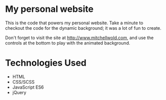 # My personal website

This is the code that powers my personal website. Take a minute to checkout
the code for the dynamic background; it was a lot of fun to create. 

Don't forget to visit the site at http://www.mitchellwold.com, and use the controls at the 
bottom to play with the animated background.

# Technologies Used
* HTML
* CSS/SCSS
* JavaScript ES6
* jQuery